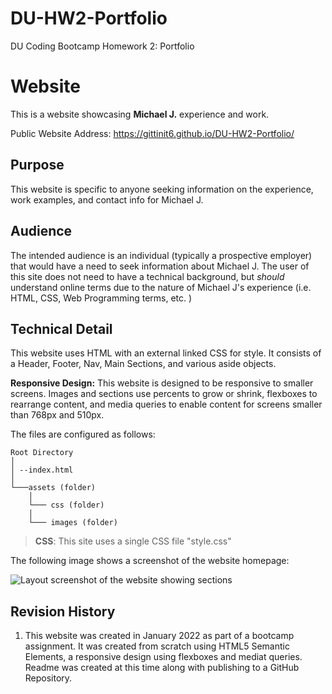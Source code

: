 # DU-HW2-Portfolio

DU Coding Bootcamp Homework 2: Portfolio

# Website

This is a website showcasing **Michael J.** experience and work.

Public Website Address: https://gittinit6.github.io/DU-HW2-Portfolio/

## Purpose

This website is specific to anyone seeking information on the experience, work examples, and contact info for Michael J.

## Audience

The intended audience is an individual (typically a prospective employer) that would have a need to seek information about Michael J. The user of this site does not need to have a technical background, but *should* understand online terms due to the nature of Michael J's experience (i.e. HTML, CSS, Web Programming terms, etc. )

## Technical Detail

This website uses HTML with an external linked CSS for style. It consists of a Header, Footer, Nav, Main Sections, and various aside objects.

**Responsive Design:** This website is designed to be responsive to smaller screens. Images and sections use percents to grow or shrink, flexboxes to rearrange content, and media queries to enable content for screens smaller than 768px and 510px.

The files are configured as follows:
```
Root Directory
│
│ --index.html
│
└───assets (folder)
    │
    └─── css (folder)
    │
    └─── images (folder)
```
>**CSS**: This site uses a single CSS file "style.css"

The following image shows a screenshot of the website homepage:

![Layout screenshot of the website showing sections](./git-images/DU-HW2-Portfolio_Screenshot.png)

## Revision History 

1. This website was created in January 2022 as part of a bootcamp assignment. It was created from scratch using HTML5 Semantic Elements, a responsive design using flexboxes and mediat queries. Readme was created at this time along with publishing to a GitHub Repository.